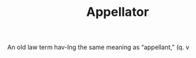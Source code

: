 ---
title: Appellator
letter: A
permalink: "/definitions/appellator.html"
body: An old law term hav-Ing the same meaning as “appellant,” (q. v
published_at: '2018-07-07'
layout: post
---